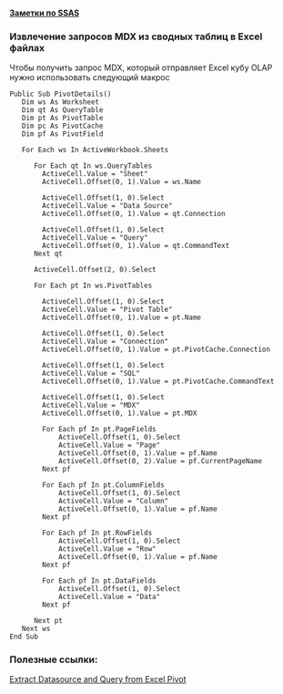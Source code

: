 #### [Заметки по SSAS](../SSAS_note.md)  

### Извлечение запросов MDX из сводных таблиц в Excel файлах

Чтобы получить запрос MDX, который отправляет Excel кубу OLAP нужно использовать следующий макрос

```vbscript
Public Sub PivotDetails()
   Dim ws As Worksheet
   Dim qt As QueryTable
   Dim pt As PivotTable
   Dim pc As PivotCache
   Dim pf As PivotField

   For Each ws In ActiveWorkbook.Sheets

      For Each qt In ws.QueryTables
        ActiveCell.Value = "Sheet"
        ActiveCell.Offset(0, 1).Value = ws.Name

        ActiveCell.Offset(1, 0).Select
        ActiveCell.Value = "Data Source"
        ActiveCell.Offset(0, 1).Value = qt.Connection

        ActiveCell.Offset(1, 0).Select
        ActiveCell.Value = "Query"
        ActiveCell.Offset(0, 1).Value = qt.CommandText
      Next qt

      ActiveCell.Offset(2, 0).Select

      For Each pt In ws.PivotTables

        ActiveCell.Offset(1, 0).Select
        ActiveCell.Value = "Pivot Table"
        ActiveCell.Offset(0, 1).Value = pt.Name

        ActiveCell.Offset(1, 0).Select
        ActiveCell.Value = "Connection"
        ActiveCell.Offset(0, 1).Value = pt.PivotCache.Connection

        ActiveCell.Offset(1, 0).Select
        ActiveCell.Value = "SQL"
        ActiveCell.Offset(0, 1).Value = pt.PivotCache.CommandText

        ActiveCell.Offset(1, 0).Select
        ActiveCell.Value = "MDX"
        ActiveCell.Offset(0, 1).Value = pt.MDX

        For Each pf In pt.PageFields
            ActiveCell.Offset(1, 0).Select
            ActiveCell.Value = "Page"
            ActiveCell.Offset(0, 1).Value = pf.Name
            ActiveCell.Offset(0, 2).Value = pf.CurrentPageName
        Next pf

        For Each pf In pt.ColumnFields
            ActiveCell.Offset(1, 0).Select
            ActiveCell.Value = "Column"
            ActiveCell.Offset(0, 1).Value = pf.Name
        Next pf

        For Each pf In pt.RowFields
            ActiveCell.Offset(1, 0).Select
            ActiveCell.Value = "Row"
            ActiveCell.Offset(0, 1).Value = pf.Name
        Next pf

        For Each pf In pt.DataFields
            ActiveCell.Offset(1, 0).Select
            ActiveCell.Value = "Data"
        Next pf

      Next pt
   Next ws
End Sub
```



### Полезные ссылки:  

[Extract Datasource and Query from Excel Pivot](https://www.purplefrogsystems.com/blog/2008/01/extract-datasource-and-query-from-excel-pivot/)  